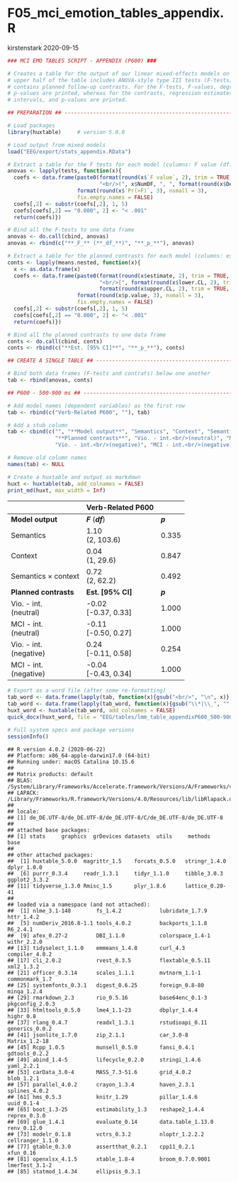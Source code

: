 F05\_mci\_emotion\_tables\_appendix.R
================
kirstenstark
2020-09-15

``` r
### MCI EMO TABLES SCRIPT - APPENDIX (P600) ###

# Creates a table for the output of our linear mixed-effects models on P600 amplitudes. The 
# upper half of the table includes ANOVA-style type III tests (F-tests), the bottom half 
# contains planned follow-up contrasts. For the F-tests, F-values, degrees of freedom, and 
# p-values are printed, whereas for the contrasts, regression estimates, 95% confidence 
# intervals, and p-values are printed.

## PREPARATION ## ---------------------------------------------------------------------------------

# Load packages
library(huxtable)     # version 5.0.0

# Load output from mixed models
load("EEG/export/stats_appendix.RData")

# Extract a table for the F tests for each model (columns: F value (df), p-value)
anovas <- lapply(tests, function(x){
  coefs <- data.frame(paste0(format(round(x$`F value`, 2), trim = TRUE, nsmall = 2),
                             "<br/>(", x$NumDF, ", ", format(round(x$DenDF, 1), trim = TRUE, nsmall = 1), ")"),
                      format(round(x$`Pr(>F)`, 3), nsmall = 3),
                      fix.empty.names = FALSE)
  coefs[,2] <- substr(coefs[,2], 1, 5)
  coefs[coefs[,2] == "0.000", 2] <- "< .001"
  return(coefs)})

# Bind all the F-tests to one data frame
anovas <- do.call(cbind, anovas)
anovas <- rbind(c("**_F_** (**_df_**)", "**_p_**"), anovas)

# Extract a table for the planned contrasts for each model (columns: estimate [CI], p-value)
conts <- lapply(means.nested, function(x){
  x <- as.data.frame(x)
  coefs <- data.frame(paste0(format(round(x$estimate, 2), trim = TRUE, nsmall = 2),
                             "<br/>[", format(round(x$lower.CL, 2), trim = TRUE, nsmall = 2), ", ",
                             format(round(x$upper.CL, 2), trim = TRUE, nsmall = 2), "]"),
                      format(round(x$p.value, 3), nsmall = 3),
                      fix.empty.names = FALSE)
  coefs[,2] <- substr(coefs[,2], 1, 5)
  coefs[coefs[,2] == "0.000", 2] <- "< .001"
  return(coefs)})

# Bind all the planned contrasts to one data frame
conts <- do.call(cbind, conts)
conts <- rbind(c("**Est. [95% CI]**", "**_p_**"), conts)

## CREATE A SINGLE TABLE ## -----------------------------------------------------------------------

# Bind both data frames (F-tests and contrats) below one another
tab <- rbind(anovas, conts)

## P600 - 500-900 ms ## ---------------------------------------------------------------------------

# Add model names (dependent variables) as the first row
tab <- rbind(c("Verb-Related P600", ""), tab)

# Add a stub column
tab <- cbind(c("", "**Model output**", "Semantics", "Context", "Semantics × context",
               "**Planned contrasts**", "Vio. - int.<br/>(neutral)", "MCI - int.<br/>(neutral)",
               "Vio. - int.<br/>(negative)", "MCI - int.<br/>(negative)"), tab)

# Remove old column names
names(tab) <- NULL

# Create a huxtable and output as markdown
huxt <- huxtable(tab, add_colnames = FALSE)
print_md(huxt, max_width = Inf)
```

|                            | Verb-Related P600          |         |
| -------------------------- | :------------------------- | ------- |
| **Model output**           | ***F*** (***df***)         | ***p*** |
| Semantics                  | 1.10<br/>(2, 103.6)        | 0.335   |
| Context                    | 0.04<br/>(1, 29.6)         | 0.847   |
| Semantics × context        | 0.72<br/>(2, 62.2)         | 0.492   |
| **Planned contrasts**      | **Est. \[95% CI\]**        | ***p*** |
| Vio. - int.<br/>(neutral)  | \-0.02<br/>\[-0.37, 0.33\] | 1.000   |
| MCI - int.<br/>(neutral)   | \-0.11<br/>\[-0.50, 0.27\] | 1.000   |
| Vio. - int.<br/>(negative) | 0.24<br/>\[-0.11, 0.58\]   | 0.254   |
| MCI - int.<br/>(negative)  | \-0.04<br/>\[-0.43, 0.34\] | 1.000   |

``` r
# Export as a word file (after some re-formatting)
tab_word <- data.frame(lapply(tab, function(x){gsub("<br/>", "\n", x)}))
tab_word <- data.frame(lapply(tab_word, function(x){gsub("\\*|\\_", "", x)}))
huxt_word <- huxtable(tab_word, add_colnames = FALSE)
quick_docx(huxt_word, file = "EEG/tables/lmm_table_appendixP600_500-900ms.docx", open = FALSE)
```

``` r
# Full system specs and package versions
sessionInfo()
```

    ## R version 4.0.2 (2020-06-22)
    ## Platform: x86_64-apple-darwin17.0 (64-bit)
    ## Running under: macOS Catalina 10.15.6
    ## 
    ## Matrix products: default
    ## BLAS:   /System/Library/Frameworks/Accelerate.framework/Versions/A/Frameworks/vecLib.framework/Versions/A/libBLAS.dylib
    ## LAPACK: /Library/Frameworks/R.framework/Versions/4.0/Resources/lib/libRlapack.dylib
    ## 
    ## locale:
    ## [1] de_DE.UTF-8/de_DE.UTF-8/de_DE.UTF-8/C/de_DE.UTF-8/de_DE.UTF-8
    ## 
    ## attached base packages:
    ## [1] stats     graphics  grDevices datasets  utils     methods   base     
    ## 
    ## other attached packages:
    ##  [1] huxtable_5.0.0  magrittr_1.5    forcats_0.5.0   stringr_1.4.0   dplyr_1.0.0    
    ##  [6] purrr_0.3.4     readr_1.3.1     tidyr_1.1.0     tibble_3.0.3    ggplot2_3.3.2  
    ## [11] tidyverse_1.3.0 Rmisc_1.5       plyr_1.8.6      lattice_0.20-41
    ## 
    ## loaded via a namespace (and not attached):
    ##  [1] nlme_3.1-148        fs_1.4.2            lubridate_1.7.9     httr_1.4.2         
    ##  [5] numDeriv_2016.8-1.1 tools_4.0.2         backports_1.1.8     R6_2.4.1           
    ##  [9] afex_0.27-2         DBI_1.1.0           colorspace_1.4-1    withr_2.2.0        
    ## [13] tidyselect_1.1.0    emmeans_1.4.8       curl_4.3            compiler_4.0.2     
    ## [17] cli_2.0.2           rvest_0.3.5         flextable_0.5.11    xml2_1.3.2         
    ## [21] officer_0.3.14      scales_1.1.1        mvtnorm_1.1-1       commonmark_1.7     
    ## [25] systemfonts_0.3.1   digest_0.6.25       foreign_0.8-80      minqa_1.2.4        
    ## [29] rmarkdown_2.3       rio_0.5.16          base64enc_0.1-3     pkgconfig_2.0.3    
    ## [33] htmltools_0.5.0     lme4_1.1-23         dbplyr_1.4.4        highr_0.8          
    ## [37] rlang_0.4.7         readxl_1.3.1        rstudioapi_0.11     generics_0.0.2     
    ## [41] jsonlite_1.7.0      zip_2.1.1           car_3.0-8           Matrix_1.2-18      
    ## [45] Rcpp_1.0.5          munsell_0.5.0       fansi_0.4.1         gdtools_0.2.2      
    ## [49] abind_1.4-5         lifecycle_0.2.0     stringi_1.4.6       yaml_2.2.1         
    ## [53] carData_3.0-4       MASS_7.3-51.6       grid_4.0.2          blob_1.2.1         
    ## [57] parallel_4.0.2      crayon_1.3.4        haven_2.3.1         splines_4.0.2      
    ## [61] hms_0.5.3           knitr_1.29          pillar_1.4.6        uuid_0.1-4         
    ## [65] boot_1.3-25         estimability_1.3    reshape2_1.4.4      reprex_0.3.0       
    ## [69] glue_1.4.1          evaluate_0.14       data.table_1.13.0   renv_0.12.0        
    ## [73] modelr_0.1.8        vctrs_0.3.2         nloptr_1.2.2.2      cellranger_1.1.0   
    ## [77] gtable_0.3.0        assertthat_0.2.1    cpp11_0.2.1         xfun_0.16          
    ## [81] openxlsx_4.1.5      xtable_1.8-4        broom_0.7.0.9001    lmerTest_3.1-2     
    ## [85] statmod_1.4.34      ellipsis_0.3.1
